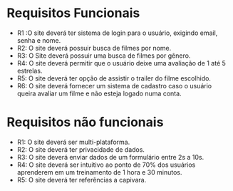 # Requisitos Funcionais
- R1 :O site deverá ter sistema de login para o usuário, exigindo email, senha e nome.
- R2: O site deverá possuir busca de filmes por nome.
- R3: O Site deverá possuir uma busca de filmes por gênero.
- R4: O site deverá permitir que o usuário deixe uma avaliação de 1 até 5 estrelas.
- R5: O site deverá ter opção de assistir o  trailer do filme escolhido.
- R6: O site deverá fornecer um sistema de cadastro caso o usuário queira avaliar um filme e não esteja logado numa conta.
# Requisitos não funcionais
- R1: O site deverá ser multi-plataforma.
- R2: O site deverá ter privacidade de dados.
- R3: O site deverá enviar dados de um formulário entre 2s a 10s.
- R4: O site deverá ser intuitivo ao ponto de 70% dos usuários aprenderem em um treinamento 	de 1 hora e 30 minutos.
- R5: O site deverá ter referências a capivara.

